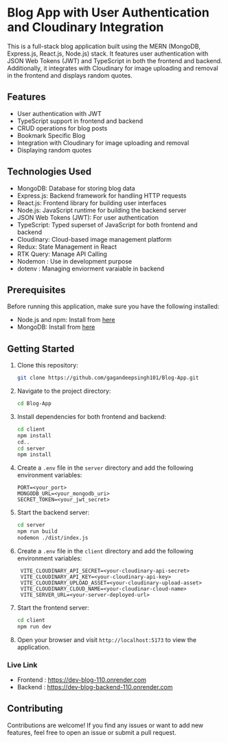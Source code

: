 ﻿# Blog App with User Authentication and Cloudinary Integration

This is a full-stack blog application built using the MERN (MongoDB, Express.js, React.js, Node.js) stack. It features user authentication with JSON Web Tokens (JWT) and TypeScript in both the frontend and backend. Additionally, it integrates with Cloudinary for image uploading and removal in the frontend and displays random quotes.

## Features

- User authentication with JWT
- TypeScript support in frontend and backend
- CRUD operations for blog posts
- Bookmark Specific Blog
- Integration with Cloudinary for image uploading and removal
- Displaying random quotes

## Technologies Used

- MongoDB: Database for storing blog data
- Express.js: Backend framework for handling HTTP requests
- React.js: Frontend library for building user interfaces
- Node.js: JavaScript runtime for building the backend server
- JSON Web Tokens (JWT): For user authentication
- TypeScript: Typed superset of JavaScript for both frontend and backend
- Cloudinary: Cloud-based image management platform
- Redux: State Management in React
- RTK Query: Manage API Calling
- Nodemon : Use in development purpose
- dotenv : Managing enviorment varaiable in backend

## Prerequisites

Before running this application, make sure you have the following installed:

- Node.js and npm: Install from [here](https://nodejs.org/)
- MongoDB: Install from [here](https://www.mongodb.com/)

## Getting Started

1. Clone this repository:

   ```bash
   git clone https://github.com/gagandeepsingh101/Blog-App.git
   ```

2. Navigate to the project directory:

   ```bash
   cd Blog-App
   ```

3. Install dependencies for both frontend and backend:

   ```bash
   cd client
   npm install
   cd..
   cd server
   npm install
   ```

4. Create a `.env` file in the `server` directory and add the following environment variables:

   ```plaintext
   PORT=<your_port>
   MONGODB_URL=<your_mongodb_uri>
   SECRET_TOKEN=<your_jwt_secret>
   ```

5. Start the backend server:

   ```bash
   cd server
   npm run build
   nodemon ./dist/index.js
   ```
   
6. Create a `.env` file in the `client` directory and add the following environment variables:
   ```plaintext
    VITE_CLOUDINARY_API_SECRET=<your-cloudinary-api-secret>
    VITE_CLOUDINARY_API_KEY=<your-cloudinary-api-key>
    VITE_CLOUDINARY_UPLOAD_ASSET=<your-cloudinary-upload-asset>
    VITE_CLOUDINARY_CLOUD_NAME=<your-cloudinar-cloud-name>
    VITE_SERVER_URL=<your-server-deployed-url>
   ```


7. Start the frontend server:

   ```bash
   cd client
   npm run dev
   ```

8. Open your browser and visit `http://localhost:5173` to view the application.

### Live Link 
- Frontend : https://dev-blog-110.onrender.com
- Backend : https://dev-blog-backend-110.onrender.com
## Contributing

Contributions are welcome! If you find any issues or want to add new features, feel free to open an issue or submit a pull request.
